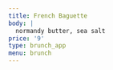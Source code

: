 ```yaml
---
title: French Baguette
body: |
  normandy butter, sea salt
price: '9'
type: brunch_app
menu: brunch
---
```




